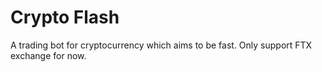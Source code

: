 # Crypto Flash
A trading bot for cryptocurrency which aims to be fast.
Only support FTX exchange for now.

